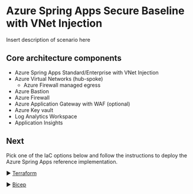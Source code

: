# Azure Spring Apps Secure Baseline with VNet Injection

Insert description of scenario here

## Core architecture components

* Azure Spring Apps Standard/Enterprise with VNet Injection
* Azure Virtual Networks (hub-spoke)
  * Azure Firewall managed egress
* Azure Bastion
* Azure Firewall
* Azure Application Gateway with WAF (optional)
* Azure Key vault
* Log Analytics Workspace
* Application Insights

## Next
Pick one of the IaC options below and follow the instructions to deploy the Azure Spring Apps reference implementation.

:arrow_forward: [Terraform](./Terraform)

:arrow_forward: [Bicep](./Bicep)